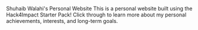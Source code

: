 Shuhaib Walahi's Personal Website
This is a personal website built using the Hack4Impact Starter Pack!
Click through to learn more about my personal achievements, interests, and long-term goals.
